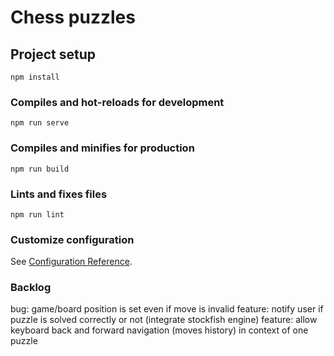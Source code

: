 # Chess puzzles

## Project setup
```
npm install
```

### Compiles and hot-reloads for development
```
npm run serve
```

### Compiles and minifies for production
```
npm run build
```

### Lints and fixes files
```
npm run lint
```

### Customize configuration
See [Configuration Reference](https://cli.vuejs.org/config/).

### Backlog
bug: game/board position is set even if move is invalid
feature: notify user if puzzle is solved correctly or not (integrate stockfish engine)
feature: allow keyboard back and forward navigation (moves history) in context of one puzzle